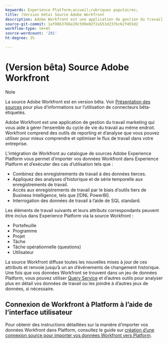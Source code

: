 ```yaml
---
keywords: Experience Platform;accueil;rubriques populaires;
title: (Version bêta) Source Adobe Workfront
description: Adobe Workfront est une application de gestion du travail marketing qui vous aide à gérer l’ensemble du cycle de vie du travail au même endroit. Workfront comprend des outils de reporting et d’analyse que vous pouvez utiliser pour mieux comprendre et optimiser le flux de travail dans votre entreprise.
source-git-commit: 1af0863766e29c599e02f2a553d237bc62f455d2
workflow-type: tm+mt
source-wordcount: '281'
ht-degree: 3%

---
```


# (Version bêta) Source Adobe Workfront

>[!NOTE]
>
>La source Adobe Workfront est en version bêta. Voir [Présentation des sources](../../home.md#terms-and-conditions) pour plus d’informations sur l’utilisation de connecteurs bêta-étiquetés.

Adobe Workfront est une application de gestion du travail marketing qui vous aide à gérer l’ensemble du cycle de vie du travail au même endroit. Workfront comprend des outils de reporting et d’analyse que vous pouvez utiliser pour mieux comprendre et optimiser le flux de travail dans votre entreprise.

L’intégration de Workfront au catalogue de sources Adobe Experience Platform vous permet d’importer vos données Workfront dans Experience Platform et d’exécuter des cas d’utilisation tels que :

* Combinez des enregistrements de travail à des données tierces.
* Appliquez des analyses d’historique et de série temporelle aux enregistrements de travail.
* Accès aux enregistrements de travail par le biais d’outils tiers de Business Intelligence, tels que [!DNL PowerBI].
* Interrogation des données de travail à l’aide de SQL standard.

Les éléments de travail suivants et leurs attributs correspondants peuvent être inclus dans Experience Platform via la source Workfront :

* Portefeuille
* Programme
* Projet  
* Tâche
* Tâche opérationnelle (questions)
* Utilisateur

La source Workfront diffuse toutes les nouvelles mises à jour de ces attributs et renvoie jusqu’à un an d’événements de changement historique. Une fois que vos données Workfront se trouvent dans un jeu de données Platform, vous pouvez utiliser [Query Service](../../../query-service/home.md) et d’autres outils pour analyser plus en détail vos données de travail ou les joindre à d’autres jeux de données, si nécessaire.

## Connexion de Workfront à Platform à l’aide de l’interface utilisateur

Pour obtenir des instructions détaillées sur la manière d’importer vos données Workfront dans Platform, consultez le guide sur [création d’une connexion source pour importer vos données Workfront vers Platform](../../tutorials/ui/create/adobe-applications/workfront.md).